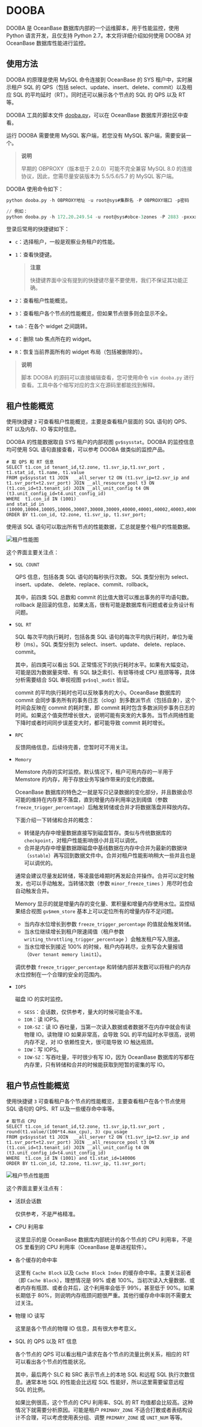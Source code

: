 # DOOBA

DOOBA 是 OceanBase 数据库内部的一个运维脚本，用于性能监控，使用 Python 语言开发，且仅支持 Python 2.7。本文将详细介绍如何使用 DOOBA 对 OceanBase 数据库性能进行监控。

## 使用方法

DOOBA 的原理是使用 MySQL 命令连接到 OceanBase 的 SYS 租户中，实时展示租户 SQL 的 QPS（包括 select、update、insert、delete、commit）以及相应 SQL 的平均延时（RT）。同时还可以展示各个节点的 SQL 的 QPS 以及 RT 等。

DOOBA 工具的脚本文件 [dooba.py](https://github.com/oceanbase/oceanbase/blob/master/tools/scripts/dooba.py)，可以在 OceanBase 数据库开源社区中查看。

运行 DOOBA 需要使用 MySQL 客户端，若您没有 MySQL 客户端，需要安装一个。

> **说明**
>
> 早期的 OBPROXY（版本低于 2.0.0）可能不完全兼容 MySQL 8.0 的连接协议，因此，您需尽量安装版本为 5.5/5.6/5.7 的 MySQL 客户端。

DOOBA 使用命令如下：

```sql
python dooba.py -h OBPROXY地址 -u root@sys#集群名 -P OBPROXY端口 -p密码

// 例如：
python dooba.py -h 172.20.249.54 -u root@sys#obce-3zones -P 2883 -pxxxxxx
```

登录后常用的快捷键如下：

* `c`：选择租户，一般是观察业务租户的性能。
* `1`：查看快捷键。

  > **注意**
  >
  > 快捷键界面中没有提到的快捷键尽量不要使用，我们不保证其功能正确。
  
* `2`：查看租户性能概览。
* `3`：查看租户各个节点的性能概览，但如果节点很多则会显示不全。
* `tab`：在各个 widget 之间跳转。
* `d`：删除 tab 焦点所在的 widget。
* `R`：恢复当前界面所有的 widget 布局（包括被删除的）。

> **说明**
>
> 脚本 DOOBA 的源码可以直接编辑查看，您可使用命令 `vim dooba.py` 进行查看。工具中各个缩写对应的含义在源码里都能找到解释。

## 租户性能概览

使用快捷键 `2` 可查看租户性能概览，主要是查看租户层面的 SQL 语句的 QPS、RT 以及内存、IO 等实时信息。

DOOBA 的性能数据取自 SYS 租户的内部视图 `gv$sysstat`。DOOBA 的监控信息均可使用 SQL 语句直接查看，可以参考 DOOBA 做类似的监控产品。

```unknow
# 取 QPS 和 RT 信息
SELECT t1.con_id tenant_id,t2.zone, t1.svr_ip,t1.svr_port , t1.stat_id, t1.name, t1.value 
FROM gv$sysstat t1 JOIN  __all_server t2 ON (t1.svr_ip=t2.svr_ip and t1.svr_port=t2.svr_port) JOIN __all_resource_pool t3 ON (t1.con_id=t3.tenant_id) JOIN __all_unit_config t4 ON (t3.unit_config_id=t4.unit_config_id) 
WHERE  t1.con_id IN (1001) 
and stat_id in (10000,10004,10005,10006,30007,30008,30009,40000,40001,40002,40003,40004,40005,40006,40007,40008,40009,40010,40011,40012,40013,50000,50001,50002,50003,50004,50005,50006,50007,50008,50009,50010,50011,60000,60002,60003,60005,130000,130001,130002,130004)   
ORDER BY t1.con_id, t2.zone, t1.svr_ip, t1.svr_port;
```

使用该 SQL 语句可以取出所有节点的性能数据，汇总就是整个租户的性能数据。

![租户性能图](https://help-static-aliyun-doc.aliyuncs.com/assets/img/zh-CN/8508588361/p365164.png)

这个界面主要关注点：

* `SQL COUNT`

  QPS 信息，包括各类 SQL 语句的每秒执行次数。 SQL 类型分别为 select、insert、update、 delete、replace、commit、rollback。

  其中，前四类 SQL 总数和 commit 的比值大致可以推出事务的平均语句数。rollback 是回滚的信息，如果太高，很有可能是数据库有问题或者业务设计有问题。
  
* `SQL RT`

  SQL 每次平均执行耗时，包括各类 SQL 语句的每次平均执行耗时，单位为毫秒（ms）。SQL 类型分别为 select、insert、update、 delete、replace、commit。

  其中，前四类可以看出 SQL 正常情况下的执行耗时水平。如果有大幅变动，可能是因为数据量突增、有 SQL 缺乏索引、有锁等待或 CPU 瓶颈等等，具体分析需要结合 SQL 审视视图 `gv$sql_audit` 验证。

  commit 的平均执行耗时也可以反映事务的大小。OceanBase 数据库的 commit 会同步事务所有的事务日志（clog）到多数派节点（包括自身），这个时间会反映在 commit 的耗时里，即 commit 耗时包含多数派同步事务日志的时间。如果这个值突然增长很大，说明可能有突发的大事务。当节点网络性能下降时或者时间同步误差变大时，都可能导致 commit 耗时增长。
  
* `RPC`

  反馈网络信息，后续待完善，您暂时可不用关注。
  
* `Memory`

  Memstore 内存的实时监控。默认情况下，租户可用内存的一半用于 Memstore 的内存，用于存放业务写操作带来的变化的数据。

  OceanBase 数据库的特色之一就是写只记录数据的变化部分，并且数据会尽可能的维持在内存里不落盘，直到增量内存利用率达到阈值（参数 `freeze_trigger_percentage`）后触发转储或合并才将数据落盘并释放内存。

  下面介绍一下转储和合并的概念：

  * 转储是内存中增量数据直接写到磁盘暂存。类似与传统数据库的 `checkpoint`，对租户性能影响很小并且可以调优。
  * 合并是内存中增量数据跟磁盘中基线数据在内存中合并为最新的数据块（`sstable`）再写回到数据文件中。合并对租户性能影响稍大一些并且也是可以调优的。

  通常会建议尽量发起转储，等凌晨低峰期时再发起合并操作。合并可以定时触发，也可以手动触发。当转储次数（参数 `minor_freeze_times` ）用尽时也会自动触发合并。

  Memory 显示的就是增量内存的变化量、累积量和增量内存使用水位。监控结果结合视图 `gv$mem_store` 基本上可以定位所有的增量内存不足问题。

  * 当内存水位增长到参数 `freeze_trigger_percentage` 的值就会触发转储。
  * 当水位继续增长到租户限速阈值（租户参数 `writing_throttling_trigger_percentage` ）会触发租户写入限速。
  * 当水位增长到接近 100% 的时候，租户内存耗尽，业务写会大量报错（`Over tenant memory limit1`）。

  调优参数 `freeze_trigger_percentage` 和转储内部并发数可以将租户的内存水位控制在一个合理的安全的范围内。
  
* `IOPS`

  磁盘 IO 的实时监控。

  * `SESS`：会话数，仅供参考，量大的时候可能会不准。
  * `IOR`：读 IOPS。
  * `IOR-SZ`：读 IO 吞吐量，当第一次读入数据或者数据不在内存中就会有读物理 IO。读物理 IO 如果非常高，会导致 SQL 的平均延时水平很高，说明内存不足，对 IO 依赖性变大，很可能导致 IO 触达瓶颈。
  * `IOW`：写 IOPS。
  * `IOW-SZ`：写吞吐量，平时很少有写 IO，因为 OceanBase 数据库的写都在内存里，只有转储和合并的时候能获取到短暂的密集的写 IO。

## 租户节点性能概览

使用快捷键 `3` 可查看租户各个节点的性能概览，主要查看租户在各个节点使用 SQL 语句的 QPS、RT 以及一些缓存命中率等。

```unknow
# 取节点 CPU
SELECT t1.con_id tenant_id,t2.zone, t1.svr_ip,t1.svr_port , round(t1.value/(100*t4.max_cpu), 3) cpu_usage 
FROM gv$sysstat t1 JOIN  __all_server t2 ON (t1.svr_ip=t2.svr_ip and t1.svr_port=t2.svr_port) JOIN __all_resource_pool t3 ON (t1.con_id=t3.tenant_id) JOIN __all_unit_config t4 ON (t3.unit_config_id=t4.unit_config_id) 
WHERE  t1.con_id IN (1001) and t1.stat_id=140006  
ORDER BY t1.con_id, t2.zone, t1.svr_ip, t1.svr_port;
```

![租户节点性能图](https://help-static-aliyun-doc.aliyuncs.com/assets/img/zh-CN/8508588361/p365165.png)

这个界面主要关注点有：

* 活跃会话数

  仅供参考，不是严格精准。
  
* CPU 利用率

  这里显示的是 OceanBase 数据库内部统计的各个节点的 CPU 利用率，不是 OS 里看到的 CPU 利用率（OceanBase 是单进程软件）。
  
* 各个缓存的命中率

  这里有 `Cache Block` 以及 `Cache Block Index` 的缓存命中率。主要关注前者（即 `Cache Block`），理想情况是 99% 或者 100%。当初次读入大量数据、或者内存有瓶颈、或者合并后，这个利用率会低于 99%，甚至低于 90%。如果长期低于 80%，则说明内存瓶颈问题很严重。其他行缓存命中率则不需要太过关注。
  
* 物理 IO 读写

  这里是各个节点的物理 IO 信息，具有很大参考意义。
  
* SQL 的 QPS 以及 RT 信息

  各个节点的 QPS 可以看出租户请求在各个节点的流量比例关系，相应的 RT 可以看出各个节点的性能状况。

  其中，最后两个 SLC 和 SRC 表示节点上的本地 SQL 和远程 SQL 执行次数信息。通常本地 SQL 的性能会比远程 SQL 性能好，所以这里需要留意远程 SQL 的比例。

  如果比例很高，这个节点的 CPU 利用率、SQL 的 RT 均值都会比较高。这种情况下就需要分析原因。可能是租户 `PRIMARY_ZONE` 不适合打散或者表结构设计不合理，可以考虑使用表分组、调整 `PRIMARY_ZONE` 或 `UNIT_NUM` 等等。
  